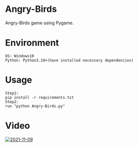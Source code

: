 # Angry-Birds


Angry-Birds game using Pygame.


# Environment
```
OS: Windows10
Python: Python3.10+(have installed necessary dependencies)
```

# Usage
```
Step1:
pip install -r requirements.txt
Step2:
run "python Angry-Birds.py"
```

# Video

[![2021-11-09](https://user-images.githubusercontent.com/78967360/140916611-dfcd587d-69d2-4e63-b0ca-e9b2c2e97b08.png)](https://github.com/ItsRoy69/PYGAME-PROJECTS/blob/main/Angry-Birds/Video/ANGRY%20BIRDS.mp4)
